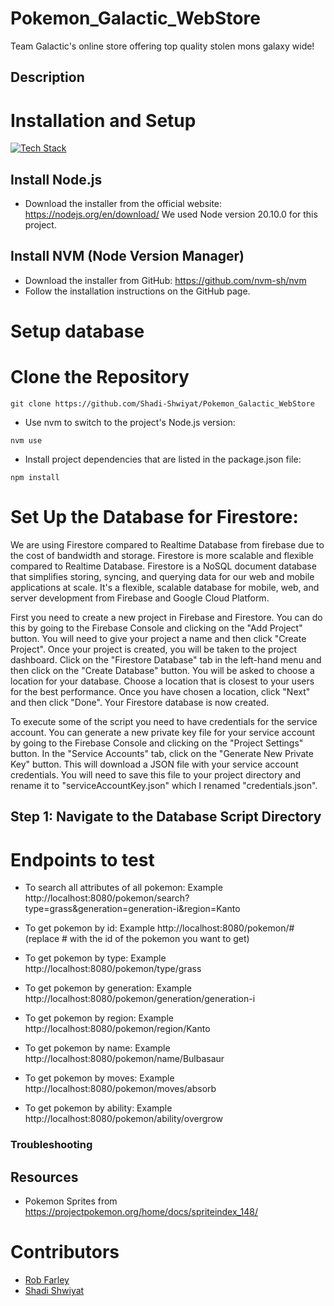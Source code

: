 # Pokemon_Galactic_WebStore
Team Galactic's online store offering top quality stolen mons galaxy wide!

## Description


# Installation and Setup
[![Tech Stack](https://skillicons.dev/icons?i=js,nodejs,css,express,react,firebase,firestore,vscode,github)](https://skillicons.dev)
## Install Node.js
- Download the installer from the official website: https://nodejs.org/en/download/
We used Node version 20.10.0 for this project.

## Install NVM (Node Version Manager)
- Download the installer from GitHub: https://github.com/nvm-sh/nvm
- Follow the installation instructions on the GitHub page.

# Setup database
## 


# Clone the Repository
```
git clone https://github.com/Shadi-Shwiyat/Pokemon_Galactic_WebStore
```
- Use nvm to switch to the project's Node.js version:
```
nvm use
```
- Install project dependencies that are listed in the package.json file:
```
npm install
```
# Set Up the Database for Firestore:
We are using Firestore compared to Realtime Database from firebase due to the cost of bandwidth and storage. Firestore is more scalable and flexible compared to Realtime Database. Firestore is a NoSQL document database that simplifies storing, syncing, and querying data for our web and mobile applications at scale. It's a flexible, scalable database for mobile, web, and server development from Firebase and Google Cloud Platform.

First you need to create a new project in Firebase and Firestore. You can do this by going to the Firebase Console and clicking on the "Add Project" button. You will need to give your project a name and then click "Create Project". Once your project is created, you will be taken to the project dashboard. Click on the "Firestore Database" tab in the left-hand menu and then click on the "Create Database" button. You will be asked to choose a location for your database. Choose a location that is closest to your users for the best performance. Once you have chosen a location, click "Next" and then click "Done". Your Firestore database is now created.

To execute some of the script you need to have credentials for the service account. You can generate a new private key file for your service account by going to the Firebase Console and clicking on the "Project Settings" button. In the "Service Accounts" tab, click on the "Generate New Private Key" button. This will download a JSON file with your service account credentials. You will need to save this file to your project directory and rename it to "serviceAccountKey.json" which I renamed "credentials.json".
## Step 1: Navigate to the Database Script Directory

# Endpoints to test
- To search all attributes of all pokemon:
Example
http://localhost:8080/pokemon/search?type=grass&generation=generation-i&region=Kanto

- To get pokemon by id:
Example
http://localhost:8080/pokemon/# (replace # with the id of the pokemon you want to get)

- To get pokemon by type:
Example
http://localhost:8080/pokemon/type/grass

- To get pokemon by generation:
Example
http://localhost:8080/pokemon/generation/generation-i

- To get pokemon by region:
Example
http://localhost:8080/pokemon/region/Kanto

- To get pokemon by name:
Example
http://localhost:8080/pokemon/name/Bulbasaur

- To get pokemon by moves:
Example
http://localhost:8080/pokemon/moves/absorb

- To get pokemon by ability:
Example
http://localhost:8080/pokemon/ability/overgrow


### Troubleshooting

## Resources 
- Pokemon Sprites from https://projectpokemon.org/home/docs/spriteindex_148/

# Contributors
- [Rob Farley](https://github.com/Nomad-Rob)
- [Shadi Shwiyat](https://github.com/Shadi-Shwiyat)

